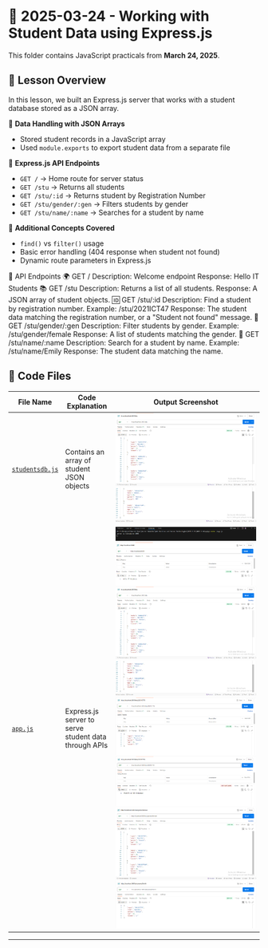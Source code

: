 # 📅 2025-03-24 - Working with Student Data using Express.js

This folder contains JavaScript practicals from **March 24, 2025**.

## 📜 Lesson Overview  
In this lesson, we built an Express.js server that works with a student database stored as a JSON array.

🔹 **Data Handling with JSON Arrays**  
  - Stored student records in a JavaScript array
  - Used `module.exports` to export student data from a separate file

🔹 **Express.js API Endpoints**  
  - `GET /` → Home route for server status  
  - `GET /stu` → Returns all students  
  - `GET /stu/:id` → Returns student by Registration Number  
  - `GET /stu/gender/:gen` → Filters students by gender  
  - `GET /stu/name/:name` → Searches for a student by name  

🔹 **Additional Concepts Covered**  
  - `find()` vs `filter()` usage  
  - Basic error handling (404 response when student not found)  
  - Dynamic route parameters in Express.js

🔌 API Endpoints
🌍 GET /
Description: Welcome endpoint
Response: Hello IT Students
📚 GET /stu
Description: Returns a list of all students.
Response: A JSON array of student objects.
🆔 GET /stu/:id
Description: Find a student by registration number.
Example: /stu/2021ICT47
Response: The student data matching the registration number, or a "Student not found" message.
🚻 GET /stu/gender/:gen
Description: Filter students by gender.
Example: /stu/gender/female
Response: A list of students matching the gender.
👤 GET /stu/name/:name
Description: Search for a student by name.
Example: /stu/name/Emily
Response: The student data matching the name.

## 📂 Code Files

| File Name                | Code Explanation                                      | Output Screenshot         |
|-------------------------|-------------------------------------------------------|---------------------------|
| [`studentsdb.js`](./Codes/studentsdb.js) | Contains an array of student JSON objects| ![DB Screenshot](./Outputs/2.png) ![DB Screenshot](./Outputs/3.png)        |
| [`app.js`](./Codes/app.js) | Express.js server to serve student data through APIs| ![App Screenshot](./Outputs/serverRun.png) ![App Screenshot](./Outputs/1.png) ![App Screenshot](./Outputs/2.png) ![App Screenshot](./Outputs/3.png) ![App Screenshot](./Outputs/4.png) ![App Screenshot](./Outputs/5.png) ![App Screenshot](./Outputs/6.png) ![App Screenshot](./Outputs/7.png) |

---
